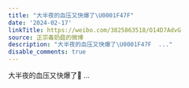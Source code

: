 ```yaml
---
title: "大半夜的血压又快爆了\U0001F47F"
date: '2024-02-17'
linkTitle: https://weibo.com/3825863518/O14D7AdvG
source: 正宗毒奶菇的微博
description: "大半夜的血压又快爆了\U0001F47F  ..."
disable_comments: true
---
```

大半夜的血压又快爆了👿  ...